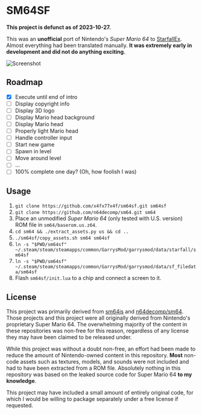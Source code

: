 # SM64SF

**This project is defunct as of 2023-10-27.**

This was an **unofficial** port of Nintendo's *Super Mario 64* to [StarfallEx](https://github.com/thegrb93/StarfallEx). Almost everything had been translated manually. **It was extremely early in development and did not do anything exciting.**

![Screenshot](https://github.com/x4fx77x4f/sm64sf/assets/70858634/263eabaa-b63e-41a6-9e61-8716af597ecd)

## Roadmap

- [x] Execute until end of intro
- [ ] Display copyright info
- [ ] Display 3D logo
- [ ] Display Mario head background
- [ ] Display Mario head
- [ ] Properly light Mario head
- [ ] Handle controller input
- [ ] Start new game
- [ ] Spawn in level
- [ ] Move around level
- [ ] ...
- [ ] 100% complete one day? (Oh, how foolish I was)

## Usage

1. `git clone https://github.com/x4fx77x4f/sm64sf.git sm64sf`
2. `git clone https://github.com/n64decomp/sm64.git sm64`
3. Place an unmodified *Super Mario 64* (only tested with U.S. version) ROM file in `sm64/baserom.us.z64`.
4. `cd sm64 && ./extract_assets.py us && cd ..`
5. `./sm64sf/copy_assets.sh sm64 sm64sf`
6. `ln -s "$PWD/sm64sf" ~/.steam/steam/steamapps/common/GarrysMod/garrysmod/data/starfall/sm64sf`
7. `ln -s "$PWD/sm64sf" ~/.steam/steam/steamapps/common/GarrysMod/garrysmod/data/sf_filedata/sm64sf`
8. Flash `sm64sf/init.lua` to a chip and connect a screen to it.

## License

This project was primarily derived from [sm64js](https://github.com/sm64js/sm64js) and [n64decomp/sm64](https://github.com/n64decomp/sm64). Those projects and this project were all originally derived from Nintendo's proprietary Super Mario 64. The overwhelming majority of the content in these repositories was non-free for this reason, regardless of any license they may have been claimed to be released under.

While this project was without a doubt non-free, an effort had been made to reduce the amount of Nintendo-owned content in this repository. **Most** non-code assets such as textures, models, and sounds were not included and had to have been extracted from a ROM file. Absolutely nothing in this repository was based on the leaked source code for Super Mario 64 **to my knowledge**.

This project may have included a small amount of entirely original code, for which I would be willing to package separately under a free license if requested.
